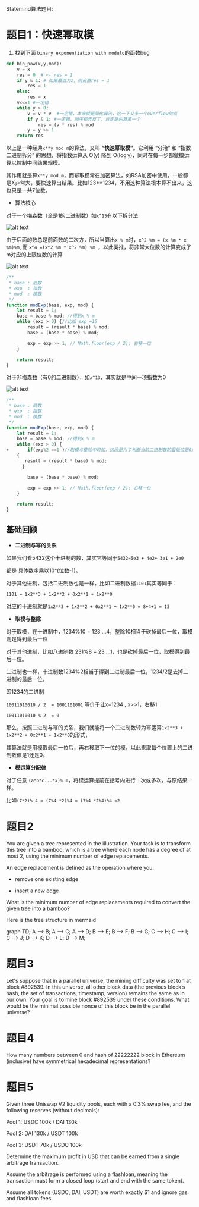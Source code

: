 Statemind算法题目:

# 题目1：快速幂取模

1. 找到下面 `binаry exponentiation with mоdulо`的函数bug

```python
def bin_pow(x,y,mod):
    v = x
    res = 0  # <- res = 1
    if y & 1: # 如果最低为1，则设置res = 1
        res = 1
    else:
        res = x
    y<<=1 #一定错 
    while y > 0:
        v = v * v  #一定错，本来就是简化算法，这一下又多一个overflow的点
        if y & 1: #一定错，顺序都弄反了，肯定是先算第一个
            res = (v * res) % mod
        y = y >> 1
    return res
```

以上是一种经典`x**y mod m`的算法，又叫 **“快速幂取模”**。它利用 “分治” 和 “指数二进制拆分” 的思想，将指数运算从 O(y) 降到 O(log y)，同时在每一步都做模运算以控制中间结果规模。


其作用就是算`x**y mod m`，而幂取模常在加密算法，如RSA加密中使用，一般都是X非常大，要快速算出结果。比如123**1234，不用这种算法根本算不出来，这也只是一共7位数。



- 算法核心

对于一个梅森数（全是1的二进制数）如`x^15`有以下拆分法

![alt text](../../Tooling/resources/stateMind1.png)

由于后面的数总是前面数的二次方，所以当算出`x % m`时，`x^2 %m = (x %m * x %m)%m`, 而 `x^4 =(x^2 %m * x^2 %m) %m `，以此类推，将非常大位数的计算变成了m对应的上限位数的计算

![alt text](../../Tooling/resources/stateMind2.png)


```javascript
/**
 * base : 底数
 * exp  : 指数
 * mod  : 模数
 */
function modExp(base, exp, mod) {
    let result = 1;
    base = base % mod; //得到x % m
    while (exp > 0) {//比如 exp =15
        result = (result * base) % mod;
        base = (base * base) % mod;

        exp = exp >> 1; // Math.floor(exp / 2); 右移一位
    }

    return result;
}
```

对于非梅森数（有0的二进制数），如`x^13`，其实就是中间一项指数为0

![alt text](../../Tooling/resources/stateMind2.png)

```javascript
/**
 * base : 底数
 * exp  : 指数
 * mod  : 模数
 */
function modExp(base, exp, mod) {
    let result = 1;
    base = base % mod; //得到x % m
    while (exp > 0) {
+       if(exp%2 ==1 )//取模与整除中可知，这段是为了判断当前二进制数的最低位是0还是1，是1则继续否则跳过
    { 
       result = (result * base) % mod;
      }

        base = (base * base) % mod;

        exp = exp >> 1; // Math.floor(exp / 2); 右移一位
    }

    return result;
}
```



## 基础回顾

- **二进制与幂的关系**

如果我们看5432这个十进制的数，其实它等同于`5432=5e3 + 4e2+ 3e1 + 2e0`

都是 具体数字乘以10^(位数-1)。

对于其他进制，包括二进制数也是一样，比如二进制数据`1101`其实等同于：

`1101 = 1x2**3 + 1x2**2 + 0x2**1 + 1x2**0`

对应的十进制就是`1x2**3 + 1x2**2 + 0x2**1 + 1x2**0 = 8+4+1 = 13`



- **取模与整除**

对于取模，在十进制中，1234%10 = 123 ...4，整除10相当于砍掉最后一位，取模则是得到最后一位

对于其他进制，比如八进制数 231%8 = 23 ...1，也是砍掉最后一位，取模得到最后一位。

二进制也一样，十进制数1234%2相当于得到二进制最后一位，1234/2是去掉二进制的最后一位。

即1234的二进制

`10011010010 / 2  = 1001101001` 等价于让x=1234 , x>>1，右移1

`10011010010 % 2  = 0`

那么，按照二进制与幂的关系，我们就能将一个二进制数转为幂运算`1x2**3 + 1x2**2 + 0x2**1 + 1x2**0`的形式，

其算法就是用模取最后一位后，再右移取下一位的模，以此来取每个位置上的二进制数值是1还是0。

- **模运算分配律**

对于任意 `(a*b*c...*x)% m`，将模运算提前在括号内进行一次或多次，与原结果一样。

比如`(7*2)% 4 = (7%4 *2)%4 = (7%4 *2%4)%4 =2`



# 题目2
You are given a tree represented in the illustration. Your task is to transform this tree into a bamboo, which is a tree where each node has a degree of at most 2, using the minimum number of edge replacements.

An edge replacement is defined as the operation where you:

* remove one existing edge

* insert a new edge

What is the minimum number of edge replacements required to convert the given tree into a bamboo?

Here is the tree structure in mermaid

graph TD;
A --> B;
A --> C;
A --> D;
B --> E;
B --> F;
B --> G;
C --> H;
C --> I;
C --> J;
D --> K;
D --> L;
D --> M;



# 题目3
Let's suppose that in a parallel universe, the mining difficulty was set to 1 at block #892539. In this universe, all other block data (the previous block’s hash, the set of transactions, timestamp, version) remains the same as in our own. Your goal is to mine block #892539 under these conditions. What would be the minimal possible nonce of this block be in the parallel universe?

# 题目4
How many numbers between 0 and hash of 22222222 block in Ethereum (inclusive) have symmetrical hexadecimal representations?

# 题目5
Given three Uniswap V2 liquidity pools, each with a 0.3% swap fee, and the following reserves (without decimals):

Pool 1: USDC 100k / DAI 130k

Pool 2: DAI 130k / USDT 100k

Pool 3: USDT 70k / USDC 100k

Determine the maximum profit in USD that can be earned from a single arbitrage transaction.

Assume the arbitrage is performed using a flashloan, meaning the transaction must form a closed loop (start and end with the same token).

Assume all tokens (USDC, DAI, USDT) are worth exactly $1 and ignore gas and flashloan fees.